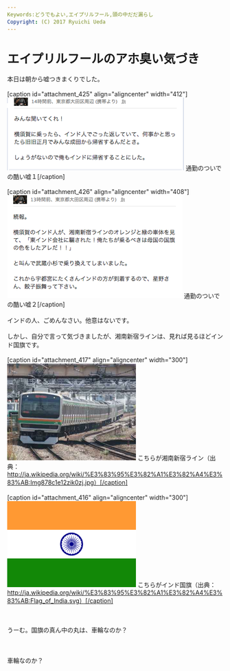 ```yaml
---
Keywords:どうでもよい,エイプリルフール,頭の中だだ漏らし
Copyright: (C) 2017 Ryuichi Ueda
---
```

# エイプリルフールのアホ臭い気づき
本日は朝から嘘つきまくりでした。<br />
<br />
[caption id="attachment_425" align="aligncenter" width="412"]<a href="uso1.png"><img class="size-full wp-image-425" alt="通勤のついでの酷い嘘１" src="uso1.png" width="412" height="169" /></a> 通勤のついでの酷い嘘１[/caption]<br />
<br />
[caption id="attachment_426" align="aligncenter" width="408"]<a href="uso2.png"><img class="size-full wp-image-426" alt="通勤のついでの酷い嘘２" src="uso2.png" width="408" height="239" /></a> 通勤のついでの酷い嘘２[/caption]<br />
<br />
インドの人、ごめんなさい。他意はないです。<br />
<br />
しかし、自分で言って気づきましたが、湘南新宿ラインは、見れば見るほどインド国旗です。<br />
<br />
[caption id="attachment_417" align="aligncenter" width="300"]<a href="http://blog.ueda.asia/?attachment_id=417" rel="attachment wp-att-417"><img class="size-full wp-image-417 " alt="ssline" src="ssline.jpg" width="300" height="225" /></a> こちらが湘南新宿ライン（出典：http://ja.wikipedia.org/wiki/%E3%83%95%E3%82%A1%E3%82%A4%E3%83%AB:Img878c1e12zik0zj.jpg）[/caption]<br />
<br />
[caption id="attachment_416" align="aligncenter" width="300"]<a href="Flag_of_India.png"><img class="size-full wp-image-416 " alt="Flag_of_India" src="Flag_of_India.png" width="300" height="200" /></a> こちらがインド国旗（出典：http://ja.wikipedia.org/wiki/%E3%83%95%E3%82%A1%E3%82%A4%E3%83%AB:Flag_of_India.svg）[/caption]<br />
<p style="text-align: center;"></p><br />
<br />
うーむ。国旗の真ん中の丸は、車輪なのか？<br />
<br />
<br />
<br />
車輪なのか？
